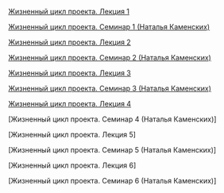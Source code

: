[Жизненный цикл проекта. Лекция 1](https://youtu.be/POZ7pZQGtNY)

[Жизненный цикл проекта. Cеминар 1 (Наталья Каменских)](https://youtu.be/4pv8E5rAYVA)


[Жизненный цикл проекта. Лекция 2](https://youtu.be/N0i1ZLGBvXA)

[Жизненный цикл проекта. Cеминар 2 (Наталья Каменских)](https://youtu.be/PWdsTGNxe4U)


[Жизненный цикл проекта. Лекция 3](https://youtu.be/PgpNUOooIm4)

[Жизненный цикл проекта. Cеминар 3 (Наталья Каменских)](https://youtu.be/6P67-iCgGCA)


[Жизненный цикл проекта. Лекция 4](https://youtu.be/1hiIBaydyZY)

[Жизненный цикл проекта. Cеминар 4 (Наталья Каменских)]


[Жизненный цикл проекта. Лекция 5]

[Жизненный цикл проекта. Cеминар 5 (Наталья Каменских)]


[Жизненный цикл проекта. Лекция 6]

[Жизненный цикл проекта. Cеминар 6 (Наталья Каменских)]


